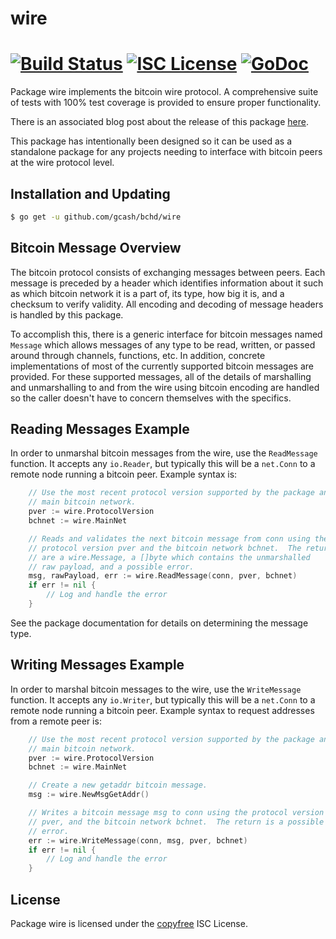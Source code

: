 wire
====

[![Build Status](https://travis-ci.org/gcash/bchd.png?branch=master)](https://travis-ci.org/gcash/bchd)
[![ISC License](http://img.shields.io/badge/license-ISC-blue.svg)](http://copyfree.org)
[![GoDoc](https://img.shields.io/badge/godoc-reference-blue.svg)](http://godoc.org/github.com/gcash/bchd/wire)
=======

Package wire implements the bitcoin wire protocol.  A comprehensive suite of
tests with 100% test coverage is provided to ensure proper functionality.

There is an associated blog post about the release of this package
[here](https://blog.conformal.com/btcwire-the-bitcoin-wire-protocol-package-from-btcd/).

This package has intentionally been designed so it can be used as a standalone
package for any projects needing to interface with bitcoin peers at the wire
protocol level.

## Installation and Updating

```bash
$ go get -u github.com/gcash/bchd/wire
```

## Bitcoin Message Overview

The bitcoin protocol consists of exchanging messages between peers. Each message
is preceded by a header which identifies information about it such as which
bitcoin network it is a part of, its type, how big it is, and a checksum to
verify validity. All encoding and decoding of message headers is handled by this
package.

To accomplish this, there is a generic interface for bitcoin messages named
`Message` which allows messages of any type to be read, written, or passed
around through channels, functions, etc. In addition, concrete implementations
of most of the currently supported bitcoin messages are provided. For these
supported messages, all of the details of marshalling and unmarshalling to and
from the wire using bitcoin encoding are handled so the caller doesn't have to
concern themselves with the specifics.

## Reading Messages Example

In order to unmarshal bitcoin messages from the wire, use the `ReadMessage`
function. It accepts any `io.Reader`, but typically this will be a `net.Conn`
to a remote node running a bitcoin peer.  Example syntax is:

```Go
	// Use the most recent protocol version supported by the package and the
	// main bitcoin network.
	pver := wire.ProtocolVersion
	bchnet := wire.MainNet

	// Reads and validates the next bitcoin message from conn using the
	// protocol version pver and the bitcoin network bchnet.  The returns
	// are a wire.Message, a []byte which contains the unmarshalled
	// raw payload, and a possible error.
	msg, rawPayload, err := wire.ReadMessage(conn, pver, bchnet)
	if err != nil {
		// Log and handle the error
	}
```

See the package documentation for details on determining the message type.

## Writing Messages Example

In order to marshal bitcoin messages to the wire, use the `WriteMessage`
function. It accepts any `io.Writer`, but typically this will be a `net.Conn`
to a remote node running a bitcoin peer. Example syntax to request addresses
from a remote peer is:

```Go
	// Use the most recent protocol version supported by the package and the
	// main bitcoin network.
	pver := wire.ProtocolVersion
	bchnet := wire.MainNet

	// Create a new getaddr bitcoin message.
	msg := wire.NewMsgGetAddr()

	// Writes a bitcoin message msg to conn using the protocol version
	// pver, and the bitcoin network bchnet.  The return is a possible
	// error.
	err := wire.WriteMessage(conn, msg, pver, bchnet)
	if err != nil {
		// Log and handle the error
	}
```

## License

Package wire is licensed under the [copyfree](http://copyfree.org) ISC
License.
